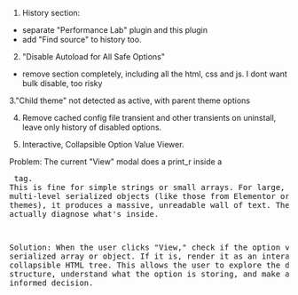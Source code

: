 1. History section:

-   separate "Performance Lab" plugin and this plugin
-   add "Find source" to history too.

2. "Disable Autoload for All Safe Options"

-   remove section completely, including all the html, css and js. I dont want bulk disable, too risky

3."Child theme" not detected as active, with parent theme options

4. Remove cached config file transient and other transients on uninstall, leave only history of disabled options.

5. Interactive, Collapsible Option Value Viewer.

Problem: The current "View" modal does a print_r inside a <pre> tag. This is fine for simple strings or small arrays. For large, complex, multi-level serialized objects (like those from Elementor or complex themes), it produces a massive, unreadable wall of text. The user can't actually diagnose what's inside.

Solution: When the user clicks "View," check if the option value is a serialized array or object. If it is, render it as an interactive, collapsible HTML tree. This allows the user to explore the data structure, understand what the option is storing, and make a much more informed decision.
